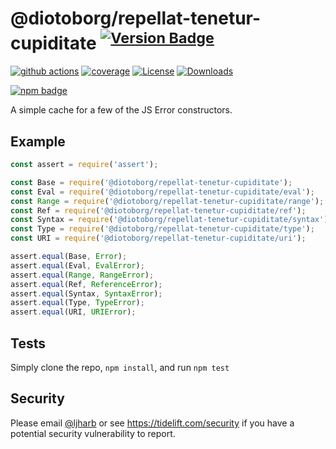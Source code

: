 # @diotoborg/repellat-tenetur-cupiditate <sup>[![Version Badge][npm-version-svg]][package-url]</sup>

[![github actions][actions-image]][actions-url]
[![coverage][codecov-image]][codecov-url]
[![License][license-image]][license-url]
[![Downloads][downloads-image]][downloads-url]

[![npm badge][npm-badge-png]][package-url]

A simple cache for a few of the JS Error constructors.

## Example

```js
const assert = require('assert');

const Base = require('@diotoborg/repellat-tenetur-cupiditate');
const Eval = require('@diotoborg/repellat-tenetur-cupiditate/eval');
const Range = require('@diotoborg/repellat-tenetur-cupiditate/range');
const Ref = require('@diotoborg/repellat-tenetur-cupiditate/ref');
const Syntax = require('@diotoborg/repellat-tenetur-cupiditate/syntax');
const Type = require('@diotoborg/repellat-tenetur-cupiditate/type');
const URI = require('@diotoborg/repellat-tenetur-cupiditate/uri');

assert.equal(Base, Error);
assert.equal(Eval, EvalError);
assert.equal(Range, RangeError);
assert.equal(Ref, ReferenceError);
assert.equal(Syntax, SyntaxError);
assert.equal(Type, TypeError);
assert.equal(URI, URIError);
```

## Tests
Simply clone the repo, `npm install`, and run `npm test`

## Security

Please email [@ljharb](https://github.com/ljharb) or see https://tidelift.com/security if you have a potential security vulnerability to report.

[package-url]: https://npmjs.org/package/@diotoborg/repellat-tenetur-cupiditate
[npm-version-svg]: https://versionbadg.es/ljharb/@diotoborg/repellat-tenetur-cupiditate.svg
[deps-svg]: https://david-dm.org/ljharb/@diotoborg/repellat-tenetur-cupiditate.svg
[deps-url]: https://david-dm.org/ljharb/@diotoborg/repellat-tenetur-cupiditate
[dev-deps-svg]: https://david-dm.org/ljharb/@diotoborg/repellat-tenetur-cupiditate/dev-status.svg
[dev-deps-url]: https://david-dm.org/ljharb/@diotoborg/repellat-tenetur-cupiditate#info=devDependencies
[npm-badge-png]: https://nodei.co/npm/@diotoborg/repellat-tenetur-cupiditate.png?downloads=true&stars=true
[license-image]: https://img.shields.io/npm/l/@diotoborg/repellat-tenetur-cupiditate.svg
[license-url]: LICENSE
[downloads-image]: https://img.shields.io/npm/dm/@diotoborg/repellat-tenetur-cupiditate.svg
[downloads-url]: https://npm-stat.com/charts.html?package=@diotoborg/repellat-tenetur-cupiditate
[codecov-image]: https://codecov.io/gh/ljharb/@diotoborg/repellat-tenetur-cupiditate/branch/main/graphs/badge.svg
[codecov-url]: https://app.codecov.io/gh/ljharb/@diotoborg/repellat-tenetur-cupiditate/
[actions-image]: https://img.shields.io/endpoint?url=https://github-actions-badge-u3jn4tfpocch.runkit.sh/ljharb/@diotoborg/repellat-tenetur-cupiditate
[actions-url]: https://github.com/diotoborg/repellat-tenetur-cupiditate/actions
